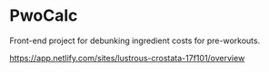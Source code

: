 # PwoCalc
Front-end project for debunking ingredient costs for pre-workouts.

https://app.netlify.com/sites/lustrous-crostata-17f101/overview
